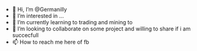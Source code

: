 - 👋 Hi, I’m @Germanilly
- 👀 I’m interested in ...
- 🌱 I’m currently learning to trading and mining to 
- 💞️ I’m looking to collaborate on some project and willing to share if i am succecfull
- 📫 How to reach me here of fb

<!---
Germanilly/Germanilly is a ✨ special ✨ repository because its `README.md` (this file) appears on your GitHub profile.
You can click the Preview link to take a look at your changes.
--->
